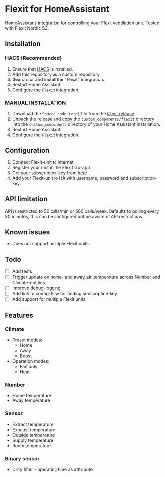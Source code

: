 # Flexit for HomeAssistant

HomeAssistant-integration for controlling your Flexit ventilation unit. Tested with Flexit Nordic S3.

## Installation

### HACS (Recommended)

1. Ensure that [HACS](https://hacs.xyz/) is installed.
2. Add this repository as a custom repository
3. Search for and install the "Flexit" integration.
4. Restart Home Assistant.
5. Configure the `Flexit` integration.

### MANUAL INSTALLATION

1. Download the `Source code (zip)` file from the
   [latest release](https://github.com/sindrebroch/flexit/releases/latest).
2. Unpack the release and copy the `custom_components/flexit` directory
   into the `custom_components` directory of your Home Assistant
   installation.
3. Restart Home Assistant.
4. Configure the `Flexit` integration.


## Configuration
1. Connect Flexit-unit to internet
2. Register your unit in the Flexit Go-app
3. Get your subscription-key from [here](https://portal.api.climatixic.com/)
4. Add your Flexit-unit to HA with username, password and subscription-key. 

## API limitation
API is restricted to 50 calls/min or 500 calls/week. Defaults to polling every 30 minutes, this can be configured but be aware of API restrictions. 

## Known issues
- Does not support multiple Flexit units

## Todo
- [ ] Add tests
- [ ] Trigger update on home- and away_air_temperature across Number and Climate-entities 
- [ ] Improve debug-logging
- [ ] Add link to config-flow for finding subscription-key
- [ ] Add support for multiple Flexit units

## Features
### Climate
- Preset modes:     
  - Home
  - Away
  - Boost
- Operation modes:  
  - Fan only
  - Heat

### Number
- Home temperature
- Away temperature

### Sensor
- Extract temperature
- Exhaust temperature
- Outside temperature
- Supply temperature
- Room temperature

### Binary sensor
- Dirty filter - operating time as atttribute
